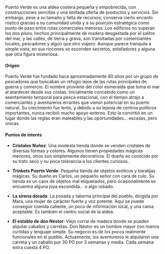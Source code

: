 Puerto Verde es una aldea costera pequeña y empobrecida, con construcciones sencillas y una limitada oferta de productos y servicios. Sin embargo, pese a su tamaño y falta de recursos, conserva cierto encanto rústico gracias a su comunidad unida y a su posición estratégica como punto de paso entre rutas comerciales menores. Los edificios no superan los dos pisos, hechos principalmente de madera desgastada por el salitre del mar, y las calles, de tierra y grava, son transitadas por comerciantes locales, pescadores y algún que otro viajero. Aunque parece tranquila a simple vista, en sus rincones se esconden secretos, estafadores y alguna que otra figura misteriosa.

#### Origen

Puerto Verde fue fundado hace aproximadamente 80 años por un grupo de pescadores que buscaban un refugio lejos de las rutas principales de guerra y comercio. El nombre proviene del color esmeralda que toma el mar al atardecer desde sus costas. Inicialmente concebido como un asentamiento temporal para pesca estacional, con el tiempo atrajo a comerciantes y aventureros errantes que vieron potencial en su puerto natural. Su crecimiento fue lento, y debido a su lejanía de centros políticos importantes, nunca recibió mucho apoyo externo. Esto la convirtió en un lugar donde las reglas eran maleables y las oportunidades... escasas, pero únicas.

#### Puntos de interés

- **Cristales Nuñez**: 
	Una modesta tienda donde se venden cristales de diversas formas y colores. Algunos tienen propiedades mágicas menores, otros son simplemente decorativos. El dueño es conocido por su trato seco y su poca tolerancia a los clientes curiosos.
    
- **Trinkets Puerto Verde**: 
	Pequeña tienda de objetos exóticos y baratijas mágicas. Su dueño es Carlos, un pequeño señor con cara de culo. Su tienda es un caos de objetos mal etiquetados, pero ocasionalmente se encuentra alguna joya escondida... o algo robado.
    
- **La sirena dorada**: 
	La posada y taberna principal del pueblo, dirigida por Mara, una mujer de carácter fuerte y voz potente. Aquí se puede conseguir comida caliente, un poco de información local, y una cama aceptable. Es también el centro social de la aldea.
    
- **El establo de don Néstor**: 
	Viejo corral de madera donde se pueden alquilar caballos y carretas. Don Néstor es un hombre mayor con manos curtidas y lenguaje simple. Su negocio es de los pocos realmente funcionales en el pueblo. Actualmente, los aventureros le alquilaron una carreta y un caballo por 30 PO por 3 semanas y media. Cada semana extra cuesta 4 PO.
